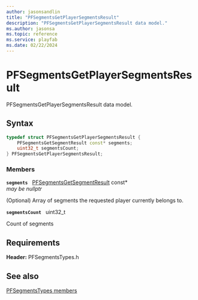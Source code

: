 ```yaml
---
author: jasonsandlin
title: "PFSegmentsGetPlayerSegmentsResult"
description: "PFSegmentsGetPlayerSegmentsResult data model."
ms.author: jasonsa
ms.topic: reference
ms.service: playfab
ms.date: 02/22/2024
---
```


# PFSegmentsGetPlayerSegmentsResult  

PFSegmentsGetPlayerSegmentsResult data model.  

## Syntax  
  
```cpp
typedef struct PFSegmentsGetPlayerSegmentsResult {  
    PFSegmentsGetSegmentResult const* segments;  
    uint32_t segmentsCount;  
} PFSegmentsGetPlayerSegmentsResult;  
```
  
### Members  
  
**`segments`** &nbsp; [PFSegmentsGetSegmentResult](pfsegmentsgetsegmentresult.md) const*  
*may be nullptr*  
  
(Optional) Array of segments the requested player currently belongs to.
  
**`segmentsCount`** &nbsp; uint32_t  
  
Count of segments
  
  
## Requirements  
  
**Header:** PFSegmentsTypes.h
  
## See also  
[PFSegmentsTypes members](../pfsegmentstypes_members.md)  

  
  
